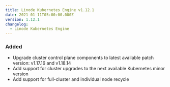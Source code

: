 ```yaml
---
title: Linode Kubernetes Engine v1.12.1
date: 2021-01-11T05:00:00.000Z
version: 1.12.1
changelog:
  - Linode Kubernetes Engine
---
```


### Added

* Upgrade cluster control plane components to latest available patch version: v1.17.16 and v1.18.14
* Add support for cluster upgrades to the next available Kubernetes minor version
* Add support for full-cluster and individual node recycle
